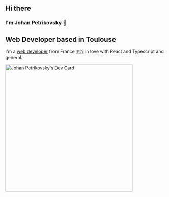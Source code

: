 ## Hi there 
### I'm Johan Petrikovsky  👋
## Web Developer based in Toulouse

I'm a [web developer](https://www.developpeur-web.tech) from France 🇫🇷 in love with React and Typescript and general.

<a href="https://app.daily.dev/kovsky"><img src="https://api.daily.dev/devcards/ba227d7adaa843ffb3fa43ace8485b85.png?r=2wk" width="400" alt="Johan Petrikovsky's Dev Card"/></a>

